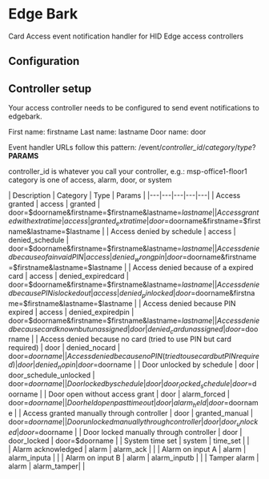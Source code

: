 # Edge Bark
Card Access event notification handler for HID Edge access controllers

## Configuration

## Controller setup
Your access controller needs to be configured to send event notifications to edgebark.

First name: firstname
Last name: lastname
Door name: door

Event handler URLs follow this pattern: /event/*controller_id*/*category*/*type*?**PARAMS**

controller_id is whatever you call your controller, e.g.: msp-office1-floor1
category is one of access, alarm, door, or system

 | Description | Category | Type | Params |
 |---|---|---|---|---|
 | Access granted | access | granted | door=$doorname&firstname=$firstname&lastname=$lastname  |
 | Access granted with extra time  | access | granted_extratime | door=$doorname&firstname=$firstname&lastname=$lastname |
 | Access denied by schedule | access | denied_schedule | door=$doorname&firstname=$firstname&lastname=$lastname |
 | Access denied because of a invaid PIN  | access | denied_wrongpin | door=$doorname&firstname=$firstname&lastname=$lastname |
 |  Access denied because of a expired card | access | denied_expiredcard | door=$doorname&firstname=$firstname&lastname=$lastname |
 | Access denied because PIN is locked out  | access | denied_pinlocked | door=$doorname&firstname=$firstname&lastname=$lastname |
 | Access denied because PIN expired  | access | denied_expiredpin |  door=$doorname&firstname=$firstname&lastname=$lastname  |
 | Access denied because card known but unassigned  | door | denied_cardunassigned | door=$doorname |
 | Access denied because no card (tried to use PIN but card required)  | door | denied_nocard | door=$doorname |
 | Access denied because no PIN (tried to use card but PIN required) | door | denied_nopin | door=$doorname |
 | Door unlocked by schedule  | door | door_schedule_unlocked  | door=$doorname |
 | Door locked by schedule | door | door_locked_schedule  | door=$doorname |
 | Door open without access grant | door | alarm_forced | door=$doorname |
 | Door held open past timeout | door | alarm_held | door=$doorname |
 | Access granted manually through controller | door | granted_manual | door=$doorname |
 | Door unlocked manually through controller  | door | door_unlocked | door=$doorname |
 | Door locked manually through controller  | door | door_locked | door=$doorname |
 | System time set | system | time_set |  |  
 | Alarm acknowledged  | alarm | alarm_ack | | 
 | Alarm on input A | alarm | alarm_inputa | | 
 | Alarm on input B | alarm | alarm_inputb | | 
 | Tamper alarm | alarm | alarm_tamper| | 
